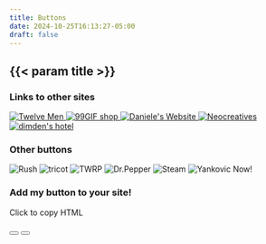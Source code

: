 ```yaml
---
title: Buttons
date: 2024-10-25T16:13:27-05:00
draft: false
---
```


## {{< param title >}}

<section id="buttons" class="flexbox-container">
  <section class="flexbox-container">
    <h3>Links to other sites</h3>
    <div class="flexbox-container">
      <!-- Using an object tag, I can default to hotlinking to a site's button allowing the owner to update it, but by including an img tag inside I can fall back on a local image if the hotlink fails -->
      <a class="zoom" href="https://twelvemen.neocities.org/index.html">
        <object data="https://twelvemen.neocities.org/12men.gif" type="image/jpeg" alt="Twelve Men">
          <img src="/buttons/12men.gif" alt="Twelve Men">
        </object>
      </a>
      <a class="zoom" href="https://99gifshop.neocities.org/">
        <object data="https://99gifshop.neocities.org/img/88x31.png" type="image/jpeg" alt="99Gif shop">
          <img src="/buttons/99gifshop.png" alt="99GIF shop">
        </object>
      </a>
      <a class="zoom" href="https://daniele63.com/">
        <object data="https://daniele63.com/images/danieles_button.jpg" type="image/jpeg" alt="Daniele's Website">
          <img src="/buttons/danieles.png" alt="Daniele's Website">
        </object>
      </a>
      <a class="zoom" href="https://neocreatives.neocities.org/">
        <object data="https://neocreatives.neocities.org/button.gif" type="image/jpeg" alt="Neocreatives">
          <img src="/buttons/neocreatives.gif" alt="Neocreatives">
        </object>
      </a>
      <a class="zoom" href="https://dimden.dev/">
        <object data="https://dimden.dev/services/images/88x31.gif" type="image/jpeg" alt="Neocreatives">
          <img src="/buttons/dimden.gif" alt="dimden's hotel">
        </object>
      </a>
    </div>
  </section>
  <section class="flexbox-container">
    <h3>Other buttons</h3>
    <div class="flexbox-container">
      <img src="/buttons/rush.png" alt="Rush">
      <img src="/buttons/tricot.png" alt="tricot">
      <img src="/buttons/twrp.png" alt="TWRP">
      <img src="/buttons/drpepper.png" alt="Dr.Pepper">
      <img src="/buttons/steam.gif" alt="Steam">
      <img src="/buttons/yankovic.png" alt="Yankovic Now!">
    </div>
  </section>
  <section class="flexbox-container">
    <h3>Add my button to your site!</h3>
    <p id="button-message">Click to copy HTML</p>
    <div class="flexbox-container">
      <button id="button-default" class="zoom" type="button">
      </button>
      <button id="button-alt" class="zoom" type="button">
      </button>
    </div>
  </section>
</section>

<script src="/javascript/clipboard.js"></script>
